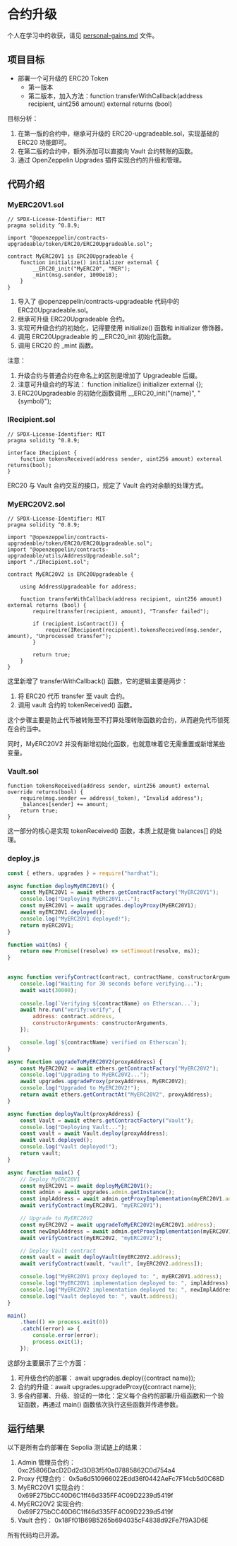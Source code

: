 # 合约升级

个人在学习中的收获，请见 [personal-gains.md](./personal-gains.md) 文件。

## 项目目标

- 部署⼀个可升级的 ERC20 Token
  - 第⼀版本
  - 第⼆版本，加⼊⽅法：function transferWithCallback(address recipient, uint256 amount) external returns (bool)

目标分析：
1. 在第一版的合约中，继承可升级的 ERC20-upgradeable.sol，实现基础的 ERC20 功能即可。
2. 在第二版的合约中，额外添加可以直接向 Vault 合约转账的函数。
3. 通过 OpenZeppelin Upgrades 插件实现合约的升级和管理。

## 代码介绍

### MyERC20V1.sol

```solidity
// SPDX-License-Identifier: MIT
pragma solidity ^0.8.9;

import "@openzeppelin/contracts-upgradeable/token/ERC20/ERC20Upgradeable.sol";

contract MyERC20V1 is ERC20Upgradeable {
    function initialize() initializer external {
        __ERC20_init("MyERC20", "MER");
        _mint(msg.sender, 1000e18);
    }
}
```

1. 导入了 @openzeppelin/contracts-upgradeable 代码中的 ERC20Upgradeable.sol。
2. 继承可升级 ERC20Upgradeable 合约。
3. 实现可升级合约的初始化，记得要使用 initialize() 函数和 initializer 修饰器。
4. 调用 ERC20Upgradeable 的 __ERC20_init 初始化函数。
5. 调用 ERC20 的 _mint 函数。

注意：

1. 升级合约与普通合约在命名上的区别是增加了 Upgradeable 后缀。
2. 注意可升级合约的写法： function initialize() initializer external {};
3. ERC20Upgradeable 的初始化函数调用 __ERC20_init("{name}", "{symbol}");


### IRecipient.sol

```solidity
// SPDX-License-Identifier: MIT
pragma solidity ^0.8.9;

interface IRecipient {
    function tokensReceived(address sender, uint256 amount) external returns(bool);
}
```

ERC20 与 Vault 合约交互的接口，规定了 Vault 合约对余额的处理方式。

### MyERC20V2.sol

```solidity
// SPDX-License-Identifier: MIT
pragma solidity ^0.8.9;

import "@openzeppelin/contracts-upgradeable/token/ERC20/ERC20Upgradeable.sol";
import "@openzeppelin/contracts-upgradeable/utils/AddressUpgradeable.sol";
import "./IRecipient.sol";

contract MyERC20V2 is ERC20Upgradeable {
    
    using AddressUpgradeable for address;

    function transferWithCallback(address recipient, uint256 amount) external returns (bool) {
        require(transfer(recipient, amount), "Transfer failed");

        if (recipient.isContract()) {
            require(IRecipient(recipient).tokensReceived(msg.sender, amount), "Unprocessed transfer");
        }

        return true;
    }
}
```

这里新增了 transferWithCallback() 函数，它的逻辑主要是两步：

1. 将 ERC20 代币 transfer 至 vault 合约。
2. 调用 vault 合约的 tokenReceived() 函数。

这个步骤主要是防止代币被转账至不打算处理转账函数的合约，从而避免代币锁死在合约当中。

同时，MyERC20V2 并没有新增初始化函数，也就意味着它无需重置或新增某些变量。

### Vault.sol

```solidity
function tokensReceived(address sender, uint256 amount) external override returns(bool) {
    require(msg.sender == address(_token), "Invalid address");
    _balances[sender] += amount;
    return true;
}
```

这一部分的核心是实现 tokenReceived() 函数，本质上就是做 balances[] 的处理。

### deploy.js

```js
const { ethers, upgrades } = require("hardhat");

async function deployMyERC20V1() {
    const MyERC20V1 = await ethers.getContractFactory("MyERC20V1");
    console.log("Deploying MyERC20V1...");
    const myERC20V1 = await upgrades.deployProxy(MyERC20V1);
    await myERC20V1.deployed();
    console.log("MyERC20V1 deployed!");
    return myERC20V1;
}

function wait(ms) {
    return new Promise((resolve) => setTimeout(resolve, ms));
}
  

async function verifyContract(contract, contractName, constructorArguments = []) {
    console.log("Waiting for 30 seconds before verifying...");
    await wait(30000);
    
    console.log(`Verifying ${contractName} on Etherscan...`);
    await hre.run("verify:verify", {
        address: contract.address,
        constructorArguments: constructorArguments,
    });

    console.log(`${contractName} verified on Etherscan`);
}

async function upgradeToMyERC20V2(proxyAddress) {
    const MyERC20V2 = await ethers.getContractFactory("MyERC20V2");
    console.log("Upgrading to MyERC20V2...");
    await upgrades.upgradeProxy(proxyAddress, MyERC20V2);
    console.log("Upgraded to MyERC20V2!");
    return await ethers.getContractAt("MyERC20V2", proxyAddress);
}

async function deployVault(proxyAddress) {
    const Vault = await ethers.getContractFactory("Vault");
    console.log("Deploying Vault...");
    const vault = await Vault.deploy(proxyAddress);
    await vault.deployed();
    console.log("Vault deployed!");
    return vault;
}

async function main() {
    // Deploy MyERC20V1
    const myERC20V1 = await deployMyERC20V1();
    const admin = await upgrades.admin.getInstance();
    const implAddress = await admin.getProxyImplementation(myERC20V1.address);
    await verifyContract(myERC20V1, "myERC20V1");

    // Upgrade to MyERC20V2
    const myERC20V2 = await upgradeToMyERC20V2(myERC20V1.address);
    const newImplAddress = await admin.getProxyImplementation(myERC20V1.address);
    await verifyContract(myERC20V2, "myERC20V2");

    // Deploy Vault contract
    const vault = await deployVault(myERC20V2.address);
    await verifyContract(vault, "vault", [myERC20V2.address]);

    console.log("MyERC20V1 proxy deployed to: ", myERC20V1.address);
    console.log("MyERC20V1 implementation deployed to: ", implAddress);
    console.log("MyERC20V2 implementation deployed to: ", newImplAddress);
    console.log("Vault deployed to: ", vault.address);
}

main()
    .then(() => process.exit(0))
    .catch((error) => {
        console.error(error);
        process.exit(1);
    });
```

这部分主要展示了三个方面：

1. 可升级合约的部署： await upgrades.deploy({contract name});
2. 合约的升级：await upgrades.upgradeProxy({contract name});
3. 多合约部署、升级、验证的一体化：定义每个合约的部署/升级函数和一个验证函数，再通过 main() 函数依次执行这些函数并传递参数。

## 运行结果

以下是所有合约部署在 Sepolia 测试链上的结果：

1. Admin 管理员合约： 0xc25806DacD2Dd2d3DB3f5f0a07885862C0d754a4
2. Proxy 代理合约： 0x5a6d510966022Edd36f0442AeFc7F14cb5d0C68D
3. MyERC20V1 实现合约： 0x69F275bCC40D6C1ff46d335FF4C09D2239d5419f
4. MyERC20V2 实现合约:  0x69F275bCC40D6C1ff46d335FF4C09D2239d5419f
5. Vault 合约： 0x18Ff01B69B5265b694035cF4838d92Fe7f9A3D6E

所有代码均已开源。